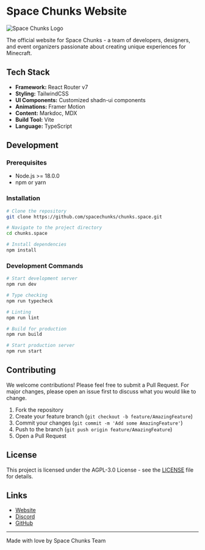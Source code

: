 # Space Chunks Website

<img src="https://cdn.chunks.cloud/blog/introducing-spacechunks/feature.png" alt="Space Chunks Logo" />

The official website for Space Chunks - a team of developers, designers, and event organizers passionate about creating unique experiences for Minecraft.

## Tech Stack

- **Framework:** React Router v7
- **Styling:** TailwindCSS
- **UI Components:** Customized shadn-ui components
- **Animations:** Framer Motion
- **Content:** Markdoc, MDX
- **Build Tool:** Vite
- **Language:** TypeScript

## Development

### Prerequisites

- Node.js >= 18.0.0
- npm or yarn

### Installation

```bash
# Clone the repository
git clone https://github.com/spacechunks/chunks.space.git

# Navigate to the project directory
cd chunks.space

# Install dependencies
npm install
```

### Development Commands

```bash
# Start development server
npm run dev

# Type checking
npm run typecheck

# Linting
npm run lint

# Build for production
npm run build

# Start production server
npm run start
```

## Contributing

We welcome contributions! Please feel free to submit a Pull Request. For major changes, please open an issue first to discuss what you would like to change.

1. Fork the repository
2. Create your feature branch (`git checkout -b feature/AmazingFeature`)
3. Commit your changes (`git commit -m 'Add some AmazingFeature'`)
4. Push to the branch (`git push origin feature/AmazingFeature`)
5. Open a Pull Request

## License

This project is licensed under the AGPL-3.0 License - see the [LICENSE](LICENSE) file for details.

## Links

- [Website](https://chunks.space)
- [Discord](https://discord.chunks.space)
- [GitHub](https://github.com/spacechunks)

---

Made with love by Space Chunks Team
